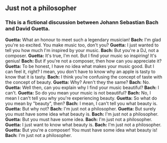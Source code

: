 ## Just not a philosopher
### This is a fictional discussion between Johann Sebastian Bach and David Guetta.
**Guetta:** What an honour to meet such a legendary musician! 
**Bach:** I'm glad you're so excited. You make music too, don't you? 
**Guetta:** I just wanted to tell you how much I'm inspired by your music. 
**Bach:** But you're a DJ, not a composer. 
**Guetta:** It's true, I'm not. But I find your music so inspiring! It's genius! 
**Bach:** But if you're not a composer, then how can you appreciate it? 
**Guetta:** To be honest, I have no idea what makes your music good. But I can feel it, right? I mean, you don't have to know why an apple is tasty to know that it is tasty. 
**Bach:** I think you're confusing the concept of taste with the concept of beauty. 
**Guetta:** Why? Aren't they the same? 
**Bach:** No. 
**Guetta:** Well then, can you explain why I find your music beautiful? 
**Bach:** I can't. 
**Guetta:** So do you mean your music is not beautiful? 
**Bach:** No, I mean I can't tell you why you're experiencing beauty. 
**Guetta:** So what do you mean by "beauty", then? 
**Bach:** I mean, I can't tell you what beauty is. 
**Guetta:** But why not? 
**Bach:** I'm just not a philosopher. 
**Guetta:** But surely you must have some idea what beauty is. 
**Bach:** I'm just not a philosopher. 
**Guetta:** But you must have some idea. 
**Bach:** I'm just not a philosopher. 
**Guetta:** I just want to know what beauty is. 
**Bach:** I'm just not a philosopher. 
**Guetta:** But you're a composer! You must have some idea what beauty is! 
**Bach:** I'm just not a philosopher. 